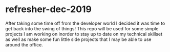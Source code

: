# refresher-dec-2019
After taking some time off from the developer world I decided it was time to get back into the swing of things!
This repo will be used for some simple projects I am working on inorder to stay up to date on my technical skillset as well as make some fun little side projects that I may be able to use around the office. 
